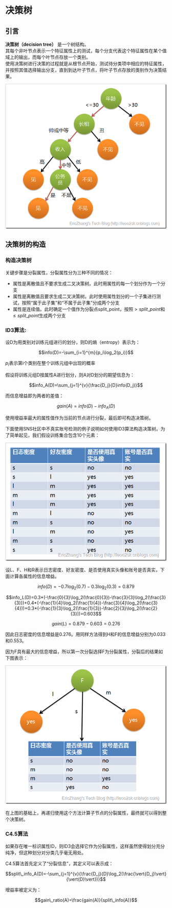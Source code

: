 # 决策树

## 引言
**决策树（decision tree）** 是一个树结构。  
其每个非叶节点表示一个特征属性上的测试，每个分支代表这个特征属性在某个值域上的输出，而每个叶节点存放一个类别。  
使用决策树进行决策的过程就是从根节点开始，测试待分类项中相应的特征属性，并按照其值选择输出分支，直到到达叶子节点，将叶子节点存放的类别作为决策结果。  

![](./img/decision_tree_1.png)

## 决策树的构造
### 构造决策树
关键步骤是分裂属性，分裂属性分为三种不同的情况：
* 属性是离散值且不要求生成二叉决策树。此时用属性的每一个划分作为一个分支
* 属性是离散值且要求生成二叉决策树。此时使用属性划分的一个子集进行测试，按照“属于此子集”和“不属于此子集”分成两个分支
* 属性是连续值。此时确定一个值作为分裂点split\_point，按照$>split\_point$和$\leq{split\_point}$生成两个分支



### ID3算法:

设D为用类别对训练元组进行的划分，则D的熵（entropy）表示为：

$$info(D)=-\sum_{i=1}^{m}{p_i\log_2(p_i)}$$

$p_i$表示第i个类别在整个训练元组中出现的概率

假设将训练元组D按属性A进行划分，则A对D划分的期望信息为：

$$info_A(D)=\sum_{j=1}^{v}{\frac{D_j}{D}info(D_j)}$$

而信息增益即为两者的差值：

$$gain(A)=info(D)-info_A(D)$$

使用增益率最大的属性值作为当前的节点进行分裂，最后即可构造决策树。  

下面使用SNS社区中不真实账号检测的例子说明如何使用ID3算法构造决策树。为了简单起见，我们假设训练集合包含10个元素：

![](./img/decision_tree_2.png)

设L、F、H和R表示日志密度、好友密度、是否使用真实头像和账号是否真实，下面计算各属性的信息增益。

$$info(D)=-0.7\log_2(0.7)-0.3\log_2(0.3)=0.879$$

$$info_L(D)=0.3*(-\frac{0}{3}\log_2(\frac{0}{3})-\frac{3}{3}\log_2(\frac{3}{3}))+0.4*(-\frac{1}{4}\log_2(\frac{1}{4})-\frac{3}{4}\log_2(\frac{3}{4}))+0.3*(-\frac{1}{3}\log_2(\frac{1}{3})-\frac{2}{3}\log_2(\frac{2}{3}))=0.603$$

$$gain(L)=0.879-0.603=0.276$$

因此日志密度的信息增益是0.276。用同样方法得到H和F的信息增益分别为0.033和0.553。

因为F具有最大的信息增益，所以第一次分裂选择F为分裂属性，分裂后的结果如下图表示：

![](./img/decision_tree_3.png)

在上图的基础上，再递归使用这个方法计算子节点的分裂属性，最终就可以得到整个决策树。


### C4.5算法

如果存在唯一标识属性ID，则ID3会选择它作为分裂属性，这样虽然使得划分充分纯净，但这种划分对分类几乎毫无用处。

C4.5算法首先定义了“分裂信息”，其定义可以表示成：

$$split\_info_A(D)=-\sum_{j=1}^{v}{\frac{D_j}{D}\log_2(\frac{\vert{D_j}\vert}{\vert{D}\vert})}$$


增益率被定义为：

$$gain\_ratio(A)=\frac{gain(A)}{split\_info(A)}$$